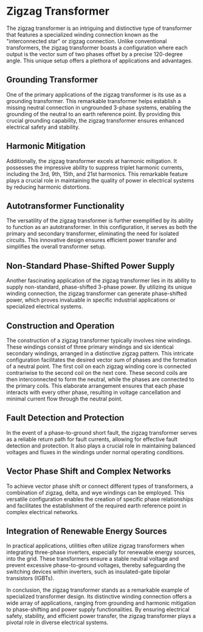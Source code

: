 # Zigzag Transformer

The zigzag transformer is an intriguing and distinctive type of transformer that features a specialized winding connection known as the "interconnected star" or zigzag connection. Unlike conventional transformers, the zigzag transformer boasts a configuration where each output is the vector sum of two phases offset by a precise 120-degree angle. This unique setup offers a plethora of applications and advantages.

## Grounding Transformer

One of the primary applications of the zigzag transformer is its use as a grounding transformer. This remarkable transformer helps establish a missing neutral connection in ungrounded 3-phase systems, enabling the grounding of the neutral to an earth reference point. By providing this crucial grounding capability, the zigzag transformer ensures enhanced electrical safety and stability.

## Harmonic Mitigation

Additionally, the zigzag transformer excels at harmonic mitigation. It possesses the impressive ability to suppress triplet harmonic currents, including the 3rd, 9th, 15th, and 21st harmonics. This remarkable feature plays a crucial role in maintaining the quality of power in electrical systems by reducing harmonic distortions.

## Autotransformer Functionality

The versatility of the zigzag transformer is further exemplified by its ability to function as an autotransformer. In this configuration, it serves as both the primary and secondary transformer, eliminating the need for isolated circuits. This innovative design ensures efficient power transfer and simplifies the overall transformer setup.

## Non-Standard Phase-Shifted Power Supply

Another fascinating application of the zigzag transformer lies in its ability to supply non-standard, phase-shifted 3-phase power. By utilizing its unique winding connection, the zigzag transformer can generate phase-shifted power, which proves invaluable in specific industrial applications or specialized electrical systems.

## Construction and Operation

The construction of a zigzag transformer typically involves nine windings. These windings consist of three primary windings and six identical secondary windings, arranged in a distinctive zigzag pattern. This intricate configuration facilitates the desired vector sum of phases and the formation of a neutral point. The first coil on each zigzag winding core is connected contrariwise to the second coil on the next core. These second coils are then interconnected to form the neutral, while the phases are connected to the primary coils. This elaborate arrangement ensures that each phase interacts with every other phase, resulting in voltage cancellation and minimal current flow through the neutral point.

## Fault Detection and Protection

In the event of a phase-to-ground short fault, the zigzag transformer serves as a reliable return path for fault currents, allowing for effective fault detection and protection. It also plays a crucial role in maintaining balanced voltages and fluxes in the windings under normal operating conditions.

## Vector Phase Shift and Complex Networks

To achieve vector phase shift or connect different types of transformers, a combination of zigzag, delta, and wye windings can be employed. This versatile configuration enables the creation of specific phase relationships and facilitates the establishment of the required earth reference point in complex electrical networks.

## Integration of Renewable Energy Sources

In practical applications, utilities often utilize zigzag transformers when integrating three-phase inverters, especially for renewable energy sources, into the grid. These transformers ensure a stable neutral voltage and prevent excessive phase-to-ground voltages, thereby safeguarding the switching devices within inverters, such as insulated-gate bipolar transistors (IGBTs).

In conclusion, the zigzag transformer stands as a remarkable example of specialized transformer design. Its distinctive winding connection offers a wide array of applications, ranging from grounding and harmonic mitigation to phase-shifting and power supply functionalities. By ensuring electrical safety, stability, and efficient power transfer, the zigzag transformer plays a pivotal role in diverse electrical systems.